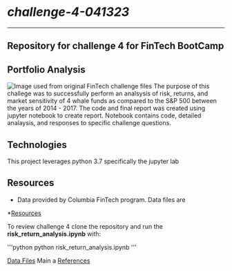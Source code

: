 # *challenge-4-041323*
---
**Repository for challenge 4 for FinTech BootCamp**
---
## Portfolio Analysis

![Image used from original FinTech challenge files](/images/cool_portfolio_analysis_image.png)
The purpose of this challege was to successfully perform an analsysis of risk, returns, and market sensitivity of 4 whale funds as compared to the S&P 500 between the years of 2014 - 2017. The code and final report was created using jupyter notebook to create report. Notebook contains code, detailed analaysis, and responses to specific challenge questions.

## Technologies 

This project leverages python 3.7 specifically the jupyter lab

## Resources

* Data provided by Columbia FinTech program. Data files are 

*[Resources](https://github.com/ssenhouse/challenge-4-041323/tree/main/Starter_Code/Resources)


 

To review challenge 4 clone the repository and run the **risk_return_analysis.ipynb** with: 

'''python
python risk_return_analysis.ipynb
'''


[Data Files](data)
Main a
[References](references)
